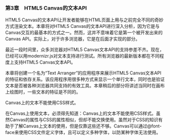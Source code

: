 ### 第3章　HTML5 Canvas的文本API

HTML5 Canvas的文本API让开发者能够在HTML页面上用与之前完全不同的奇妙方式渲染文本。本章将对HTML5 Canvas的文本API进行深入分析，因为它是与Canvas交互的最基本的方式之一。然而，这并不意味着它是第一个被开发出来的Canvas API。实际上，对于许多浏览器，它是在后面才实现的部分。

最近一段时间里，众多浏览器对HTML5 Canvas文本API的支持参差不齐。现在，已经可以用modernizr.js对文本支持进行测试。所有浏览器的最新版本都在不同程度上支持HTML5 Canvas文本API。

本章将创建一个名为“Text Arranger”的应用程序来展示HTML5 Canvas文本API的特征和依存关系。该应用程序用很多种方式来显示一个单行文本，同时也是验证文本是否被各种浏览器共同支持的有效工具。本章稍后的部分将讲述当同时在画布上绘图时，一些文本的特征是不同的。

Canvas上的文本不能使用CSS样式。

在Canvas上使用文本，必须得先知道：Canvas上的文本不能使用CSS样式。虽然Canvas的属性与CSS的属性相似，但却不能交换使用。虽然对于CSS的知识有助于了解Canvas上文本的使用，但是仅靠这些还不够。Canvas可以通过@font-face来使用CSS文件定义字体，且可以定义多种字体，以防某种字体无法使用。

